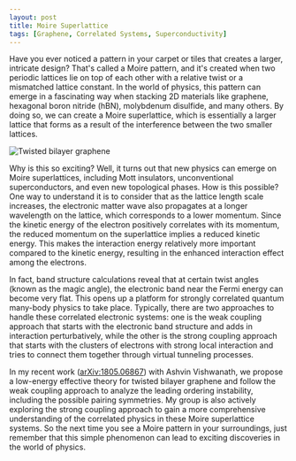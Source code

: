 ```yaml
---
layout: post
title: Moire Superlattice
tags: [Graphene, Correlated Systems, Superconductivity]
---
```


Have you ever noticed a pattern in your carpet or tiles that creates a larger, intricate design? That's called a Moire pattern, and it's created when two periodic lattices lie on top of each other with a relative twist or a mismatched lattice constant. In the world of physics, this pattern can emerge in a fascinating way when stacking 2D materials like graphene, hexagonal boron nitride (hBN), molybdenum disulfide, and many others. By doing so, we can create a Moire superlattice, which is essentially a larger lattice that forms as a result of the interference between the two smaller lattices.

![Twisted bilayer graphene]({{site.baseurl}}/assets/img/figures/twisted_bilayer_graphene.png)

Why is this so exciting? Well, it turns out that new physics can emerge on Moire superlattices, including Mott insulators, unconventional superconductors, and even new topological phases. How is this possible? One way to understand it is to consider that as the lattice length scale increases, the electronic matter wave also propagates at a longer wavelength on the lattice, which corresponds to a lower momentum. Since the kinetic energy of the electron positively correlates with its momentum, the reduced momentum on the superlattice implies a reduced kinetic energy. This makes the interaction energy relatively more important compared to the kinetic energy, resulting in the enhanced interaction effect among the electrons.

In fact, band structure calculations reveal that at certain twist angles (known as the magic angle), the electronic band near the Fermi energy can become very flat. This opens up a platform for strongly correlated quantum many-body physics to take place. Typically, there are two approaches to handle these correlated electronic systems: one is the weak coupling approach that starts with the electronic band structure and adds in interaction perturbatively, while the other is the strong coupling approach that starts with the clusters of electrons with strong local interaction and tries to connect them together through virtual tunneling processes.

In my recent work ([arXiv:1805.06867](https://arxiv.org/abs/1805.06867)) with Ashvin Vishwanath, we propose a low-energy effective theory for twisted bilayer graphene and follow the weak coupling approach to analyze the leading ordering instability, including the possible pairing symmetries. My group is also actively exploring the strong coupling approach to gain a more comprehensive understanding of the correlated physics in these Moire superlattice systems. So the next time you see a Moire pattern in your surroundings, just remember that this simple phenomenon can lead to exciting discoveries in the world of physics.

